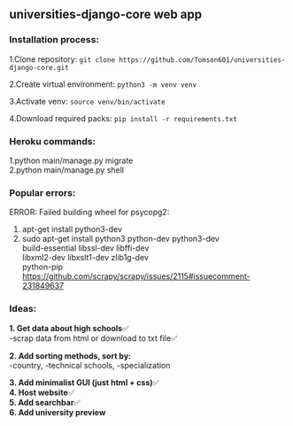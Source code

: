 ## universities-django-core web app

### Installation process:

1.Clone repository: ```git clone https://github.com/Tomson601/universities-django-core.git ```

2.Create virtual environment: ```python3 -m venv venv```

3.Activate venv: ```source venv/bin/activate```

4.Download required packs: ```pip install -r requirements.txt```

### Heroku commands:
1.python main/manage.py migrate  
2.python main/manage.py shell  

### Popular errors:
ERROR: Failed building wheel for psycopg2:
1. apt-get install python3-dev
2. sudo apt-get install python3 python-dev python3-dev \
    build-essential libssl-dev libffi-dev \
    libxml2-dev libxslt1-dev zlib1g-dev \
    python-pip  
https://github.com/scrapy/scrapy/issues/2115#issuecomment-231849637

### Ideas:  

**1. Get data about high schools**✅  
-scrap data from html or download to txt file✅  

**2. Add sorting methods, sort by:**  
-country, 
-technical schools, 
-specialization  

**3. Add minimalist GUI (just html + css)**✅  
**4. Host website**✅  
**5. Add searchbar**✅  
**6. Add university preview**  
